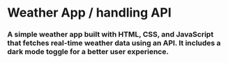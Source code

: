# Weather App / handling API

### A simple weather app built with HTML, CSS, and JavaScript that fetches real-time weather data using an API. It includes a dark mode toggle for a better user experience.







